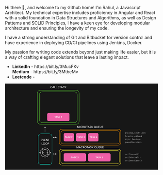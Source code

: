 Hi there 👋, and welcome to my Github home! I’m Rahul, a Javascript Architect. My technical expertise includes proficiency in Angular and React with a solid foundation in Data Structures and Algorithms, as well as Design Patterns and SOLID Principles, I have a keen eye for developing modular architecture and ensuring the longevity of my code.

I have a strong understanding of Git and Bitbucket for version control and have experience in deploying CD/CI pipelines using Jenkins, Docker.

My passion for writing code extends beyond just making life easier, but it is a way of crafting elegant solutions that leave a lasting impact.


<ul>
    <li>
        <b>LinkedIn</b> - <a href="https://bit.ly/3MucFKv" target="_blank"></a> https://bit.ly/3MucFKv</li>
        <b>Medium</b> - <a href="https://bit.ly/3MtbeMv" target="_blank"></a> https://bit.ly/3MtbeMv</li>
    <li>
        <b>Leetcode</b> - <a href="https://leetcode.com/rk-tech/" target="_blank"></a>
</ul>





<p align="center"><img src="./nodejs.gif"> </p>

